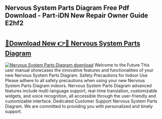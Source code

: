 ## Nervous System Parts Diagram Free Pdf Download - Part-iDN New Repair Owner Guide E2hf2

# <h2><a href="http://dfjn4xs.blite.top/?on=Nervous+System+Parts+Diagram">🔗Download New 👉🔴 Nervous System Parts Diagram</a></h2>

[![Nervous System Parts Diagram download](https://i.imgur.com/lujVjoI.png)](http://dfjn4xs.blite.top/?on=Nervous+System+Parts+Diagram)
Welcome to the Future This user manual showcases the innovative features and functionalities of your new Nervous System Parts Diagram. Safety Precautions for Indoor Use Please adhere to all safety precautions when using your new Nervous System Parts Diagram indoors. Nervous System Parts Diagram advanced features include multi-language support, real-time translation, customizable widgets, and voice recognition, all accessible through the user-friendly and customizable interface. Dedicated Customer Support Nervous System Parts Diagram. We are committed to providing you with personalized and timely support.
